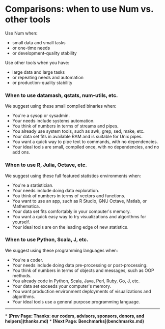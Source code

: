 # Comparisons: when to use Num vs. other tools

Use Num when:

  * small data and small tasks
  * or one-time needs
  * or development-quality stability

Use other tools when you have:

   * large data and large tasks
   * or repeating needs and automation
   *  or production-quality stability

### When to use datamash, qstats, num-utils, etc.

We suggest using these small compiled binaries when:

* You're a sysop or sysadmin.
* Your needs include systems automation.
* You think of numbers in terms of streams and pipes.
* You already use system tools, such as awk, grep, sed, make, etc.
* Your data set fits in available RAM and is suitable for Unix pipes.
* You want a quick way to pipe text to commands, with no dependencies.
* Your ideal tools are small, compiled once, with no dependencies, and no add ons.

### When to use R, Julia, Octave, etc.

We suggest using these full featured statistics environments when:

* You're a statistician.
* Your needs include doing data exploration.
* You think of numbers in terms of vectors and functions.
* You want to use an app, such as R Studio, GNU Octave, Matlab, or Mathematica.
* Your data set fits comfortably in your computer's memory.
* You want a quick easy way to try visualizations and algorithms for yourself.
* Your ideal tools are on the leading edge of new statistics.

### When to use Python, Scala, J, etc.

We suggest using these programming languages when:

* You're a coder.
* Your needs include doing data pre-processing or post-processing.
* You think of numbers in terms of objects and messages, such as OOP methods.
* You already code in Python, Scala, Java, Perl, Ruby, Go, J, etc.
* Your data set exceeds your computer's memory.
* You want production environment deployments of visualizations and algorithms.
* Your ideal tools use a general purpose programming language.


<p><hr><nav>
* <b>[Prev Page: Thanks: our coders, advisors, sponsors, donors, and helpers](thanks.md)</b>
* <b>[Next Page: Benchmarks](benchmarks.md)</b>
</nav>
